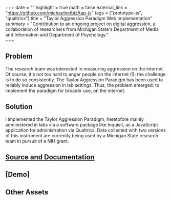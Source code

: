+++
date = ""
highlight = true
math = false
external_link = "https://github.com/michaelnetbiz/tap-js"
tags = ["prototype-js", "qualtrics"]
title = "Taylor Aggression Paradigm Web Implementation"
summary = "Contribution to an ongoing project on digital aggression, a collaboration of researchers from Michigan State's Department of Media and Information and Department of Psychology."  
+++

## Problem
The research team was interested in measuring aggression on the internet. Of course, it's not too hard to anger people on the internet (!); the challenge is to do so consistently. The Taylor Aggression Paradigm has been used to reliably induce aggression in lab settings. Thus, the problem emerged: to implement the paradigm for broader use, on the internet.

## Solution
I implemented the Taylor Aggression Paradigm, heretofore mainly administered in labs via a software package like Inquisit, as a JavaScript application for administration via Qualtrics. Data collected with two versions of this instrument are currently being used by a Michigan State research team in pursuit of a NIH grant.

## [Source and Documentation](https://github.com/michaelnetbiz/tap-js)

## [Demo]

## Other Assets
